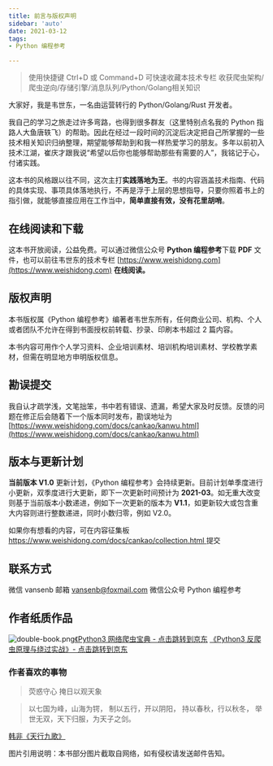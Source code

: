 ```yaml
---
title: 前言与版权声明
sidebar: 'auto'
date: 2021-03-12
tags:
- Python 编程参考

---
```


> 使用快捷键 Ctrl+D 或 Command+D 可快速收藏本技术专栏 收获爬虫架构/爬虫逆向/存储引擎/消息队列/Python/Golang相关知识



大家好，我是韦世东，一名由运营转行的 Python/Golang/Rust 开发者。


我自己的学习之旅走过许多弯路，也得到很多群友（这里特别点名我的 Python 指路人大鱼唐轶飞）的帮助。因此在经过一段时间的沉淀后决定把自己所掌握的一些技术相关知识归纳整理，期望能够帮助到和我一样热爱学习的朋友。多年以前初入技术江湖，崔庆才跟我说“希望以后你也能够帮助那些有需要的人”，我铭记于心，付诸实践。


这本书的风格跟以往不同，这次主打**实践落地为王**。书的内容涵盖技术指南、代码的具体实现、事项具体落地执行，不再是浮于上层的思想指导，只要你照着书上的指引做，就能够直接应用在工作当中，**简单直接有效，没有花里胡哨**。


## 在线阅读和下载
这本书开放阅读，公益免费。可以通过微信公众号 **Python 编程参考**下载 **PDF** 文件，也可以前往韦世东的技术专栏 [https://www.weishidong.com](https://www.weishidong.com) **在线阅读。**


## 版权声明
本书版权属《Python 编程参考》编著者韦世东所有，任何商业公司、机构、个人或者团队不允许在得到书面授权前转载、抄录、印刷本书超过 2 篇内容。


本书内容可用作个人学习资料、企业培训素材、培训机构培训素材、学校教学素材，但需在明显地方申明版权信息。




## 勘误提交
我自认才疏学浅，文笔拙笨，书中若有错误、遗漏，希望大家及时反馈。反馈的问题在修正后会随着下一个版本同时发布，勘误地址为 [https://www.weishidong.com/docs/cankao/kanwu.html](https://www.weishidong.com/docs/cankao/kanwu.html)




## 版本与更新计划 


**当前版本 V1.0**
更新计划，《Python 编程参考》会持续更新。目前计划单季度进行小更新，双季度进行大更新，即下一次更新时间预计为 **2021-03**。如无重大改变则基于当前版本小数递进，例如下一次更新的版本为 **V1.1**，如更新较大或包含重大内容则进行整数递进，同时小数归零，例如 V2.0。


如果你有想看的内容，可在内容征集板 [https://www.weishidong.com/docs/cankao/collection.html ](https://www.weishidong.com/docs/cankao/)提交




## 联系方式
微信 vansenb
邮箱 vansenb@foxmail.com
微信公众号 Python 编程参考




## 作者纸质作品
![double-book.png](https://img.weishidong.com/double-book.png)[《Python3 网络爬虫宝典 - 点击跳转到京东](https://item.jd.com/12962196.html)
[《Python3 反爬虫原理与绕过实战》- 点击跳转到京东](https://item.jd.com/12794078.html)


### 作者喜欢的事物
> 荧惑守心 掩日以观天象

> 以七国为峰，山海为锷， 制以五行，开以阴阳， 持以春秋，行以秋冬， 举世无双，天下归服，为天子之剑。

[韩非《天行九歌》](http://www.xjent.com/100045/)




图片引用说明：本书部分图片截取自网络，如有侵权请发送邮件告知。

<Vssue :title="$title" />
